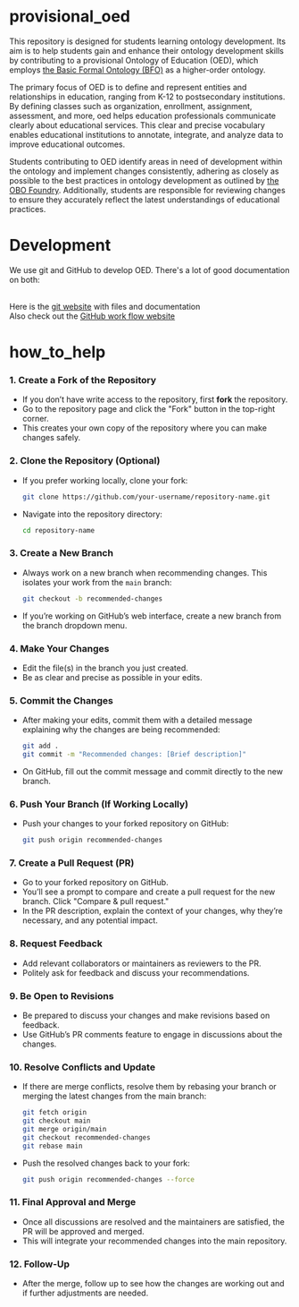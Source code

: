 # provisional_oed

This repository is designed for students learning ontology development. Its aim is to help students gain and enhance their ontology development skills by contributing to a provisional Ontology of Education (OED), which employs <a href="https://github.com/bfo-ontology/BFO-2020">the Basic Formal Ontology (BFO)</a> as a higher-order ontology.

The primary focus of OED is to define and represent entities and relationships in education, ranging from K-12 to postsecondary institutions. By defining classes such as organization, enrollment, assignment, assessment, and more, oed helps education professionals communicate clearly about educational services. This clear and precise vocabulary enables educational institutions to annotate, integrate, and analyze data to improve educational outcomes.

Students contributing to OED identify areas in need of development within the ontology and implement changes consistently, adhering as closely as possible to the best practices in ontology development as outlined by <a href="https://obofoundry.org/principles/fp-000-summary.html">the OBO Foundry</a>. Additionally, students are responsible for reviewing changes to ensure they accurately reflect the latest understandings of educational practices.

# Development

We use git and GitHub to develop OED. There's a lot of good documentation on both:

<br>Here is the <a href="https://git-scm.com/">git website</a> with files and documentation<br>
Also check out the <a href="https://docs.github.com/en/get-started/using-github/github-flow">GitHub work flow  website</a>

# how_to_help

### 1. Create a Fork of the Repository
   - If you don’t have write access to the repository, first **fork** the repository.
   - Go to the repository page and click the "Fork" button in the top-right corner.
   - This creates your own copy of the repository where you can make changes safely.

### 2. Clone the Repository (Optional)
   - If you prefer working locally, clone your fork:
     ```bash
     git clone https://github.com/your-username/repository-name.git
     ```
   - Navigate into the repository directory:
     ```bash
     cd repository-name
     ```

### 3. **Create a New Branch**
   - Always work on a new branch when recommending changes. This isolates your work from the `main` branch:
     ```bash
     git checkout -b recommended-changes
     ```
   - If you’re working on GitHub’s web interface, create a new branch from the branch dropdown menu.

### 4. **Make Your Changes**
   - Edit the file(s) in the branch you just created.
   - Be as clear and precise as possible in your edits.

### 5. **Commit the Changes**
   - After making your edits, commit them with a detailed message explaining why the changes are being recommended:
     ```bash
     git add .
     git commit -m "Recommended changes: [Brief description]"
     ```
   - On GitHub, fill out the commit message and commit directly to the new branch.

### 6. **Push Your Branch (If Working Locally)**
   - Push your changes to your forked repository on GitHub:
     ```bash
     git push origin recommended-changes
     ```

### 7. **Create a Pull Request (PR)**
   - Go to your forked repository on GitHub.
   - You’ll see a prompt to compare and create a pull request for the new branch. Click "Compare & pull request."
   - In the PR description, explain the context of your changes, why they’re necessary, and any potential impact.

### 8. **Request Feedback**
   - Add relevant collaborators or maintainers as reviewers to the PR.
   - Politely ask for feedback and discuss your recommendations.

### 9. **Be Open to Revisions**
   - Be prepared to discuss your changes and make revisions based on feedback.
   - Use GitHub’s PR comments feature to engage in discussions about the changes.

### 10. **Resolve Conflicts and Update**
   - If there are merge conflicts, resolve them by rebasing your branch or merging the latest changes from the main branch:
     ```bash
     git fetch origin
     git checkout main
     git merge origin/main
     git checkout recommended-changes
     git rebase main
     ```
   - Push the resolved changes back to your fork:
     ```bash
     git push origin recommended-changes --force
     ```

### 11. **Final Approval and Merge**
   - Once all discussions are resolved and the maintainers are satisfied, the PR will be approved and merged.
   - This will integrate your recommended changes into the main repository.

### 12. **Follow-Up**
   - After the merge, follow up to see how the changes are working out and if further adjustments are needed.

